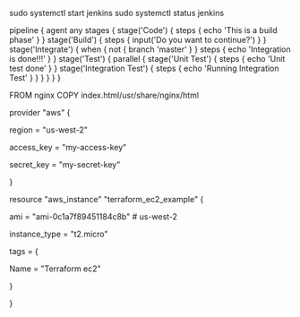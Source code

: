 sudo systemctl start jenkins
sudo systemctl status jenkins

pipeline {
    agent any
    stages {
        stage('Code') {
            steps {
                echo 'This is a build phase'
            }
        }
        stage('Build') {
            steps {
                input('Do you want to continue?')
            }
        }
        stage('Integrate') {
            when {
                not {
                    branch 'master'
                }
            }
            steps {
                echo 'Integration is done!!!'
            }
        }
        stage('Test') {
            parallel {
                stage('Unit Test') {
                    steps {
                        echo 'Unit test done'
                    }
                }
                stage('Integration Test') {
                    steps {
                        echo 'Running Integration Test'
                    }
                }
            }
        }
    }
}


FROM nginx
COPY index.html/usr/share/nginx/html 


provider "aws" {

region = "us-west-2"

access_key = "my-access-key"

secret_key = "my-secret-key"

}

resource "aws_instance" "terraform_ec2_example" {

ami = "ami-0c1a7f89451184c8b" # us-west-2

instance_type = "t2.micro"

tags = {

Name = "Terraform ec2"

}

}
